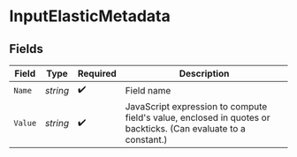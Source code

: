 # InputElasticMetadata


## Fields

| Field                                                                                                          | Type                                                                                                           | Required                                                                                                       | Description                                                                                                    |
| -------------------------------------------------------------------------------------------------------------- | -------------------------------------------------------------------------------------------------------------- | -------------------------------------------------------------------------------------------------------------- | -------------------------------------------------------------------------------------------------------------- |
| `Name`                                                                                                         | *string*                                                                                                       | :heavy_check_mark:                                                                                             | Field name                                                                                                     |
| `Value`                                                                                                        | *string*                                                                                                       | :heavy_check_mark:                                                                                             | JavaScript expression to compute field's value, enclosed in quotes or backticks. (Can evaluate to a constant.) |